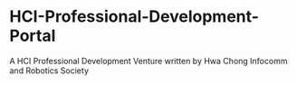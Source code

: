 # HCI-Professional-Development-Portal
A HCI Professional Development Venture written by Hwa Chong Infocomm and Robotics Society

